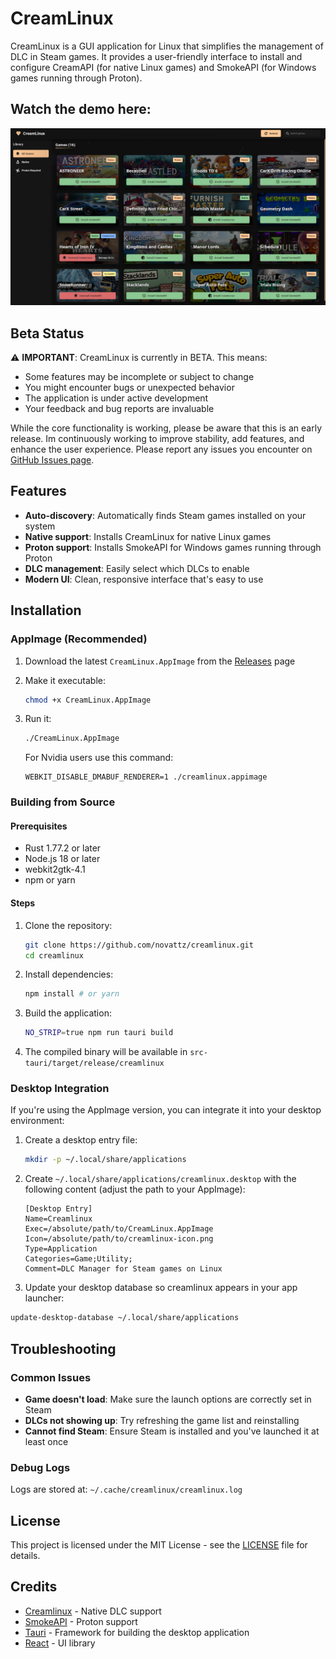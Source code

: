 # CreamLinux

CreamLinux is a GUI application for Linux that simplifies the management of DLC in Steam games. It provides a user-friendly interface to install and configure CreamAPI (for native Linux games) and SmokeAPI (for Windows games running through Proton).

## Watch the demo here:

[![Watch the demo](./src/assets/screenshot.png)](https://www.youtube.com/watch?v=ZunhZnKFLlg)

## Beta Status

⚠️ **IMPORTANT**: CreamLinux is currently in BETA. This means:

- Some features may be incomplete or subject to change
- You might encounter bugs or unexpected behavior
- The application is under active development
- Your feedback and bug reports are invaluable

While the core functionality is working, please be aware that this is an early release. Im continuously working to improve stability, add features, and enhance the user experience. Please report any issues you encounter on [GitHub Issues page](https://github.com/Novattz/creamlinux-installer/issues).

## Features

- **Auto-discovery**: Automatically finds Steam games installed on your system
- **Native support**: Installs CreamLinux for native Linux games
- **Proton support**: Installs SmokeAPI for Windows games running through Proton
- **DLC management**: Easily select which DLCs to enable
- **Modern UI**: Clean, responsive interface that's easy to use

## Installation

### AppImage (Recommended)

1. Download the latest `CreamLinux.AppImage` from the [Releases](https://github.com/Novattz/creamlinux-installer/releases) page
2. Make it executable:
   ```bash
   chmod +x CreamLinux.AppImage
   ```
3. Run it:

   ```bash
   ./CreamLinux.AppImage
   ```

   For Nvidia users use this command:

   ```
   WEBKIT_DISABLE_DMABUF_RENDERER=1 ./creamlinux.appimage
   ```

### Building from Source

#### Prerequisites

- Rust 1.77.2 or later
- Node.js 18 or later
- webkit2gtk-4.1
- npm or yarn

#### Steps

1. Clone the repository:

   ```bash
   git clone https://github.com/novattz/creamlinux.git
   cd creamlinux
   ```

2. Install dependencies:

   ```bash
   npm install # or yarn
   ```

3. Build the application:

   ```bash
   NO_STRIP=true npm run tauri build
   ```

4. The compiled binary will be available in `src-tauri/target/release/creamlinux`

### Desktop Integration

If you're using the AppImage version, you can integrate it into your desktop environment:

1. Create a desktop entry file:

   ```bash
   mkdir -p ~/.local/share/applications
   ```

2. Create `~/.local/share/applications/creamlinux.desktop` with the following content (adjust the path to your AppImage):

   ```
   [Desktop Entry]
   Name=Creamlinux
   Exec=/absolute/path/to/CreamLinux.AppImage
   Icon=/absolute/path/to/creamlinux-icon.png
   Type=Application
   Categories=Game;Utility;
   Comment=DLC Manager for Steam games on Linux
   ```

3. Update your desktop database so creamlinux appears in your app launcher:

```bash
update-desktop-database ~/.local/share/applications
```

## Troubleshooting

### Common Issues

- **Game doesn't load**: Make sure the launch options are correctly set in Steam
- **DLCs not showing up**: Try refreshing the game list and reinstalling
- **Cannot find Steam**: Ensure Steam is installed and you've launched it at least once

### Debug Logs

Logs are stored at: `~/.cache/creamlinux/creamlinux.log`

## License

This project is licensed under the MIT License - see the [LICENSE](LICENSE.md) file for details.

## Credits

- [Creamlinux](https://github.com/anticitizn/creamlinux) - Native DLC support
- [SmokeAPI](https://github.com/acidicoala/SmokeAPI) - Proton support
- [Tauri](https://tauri.app/) - Framework for building the desktop application
- [React](https://reactjs.org/) - UI library
